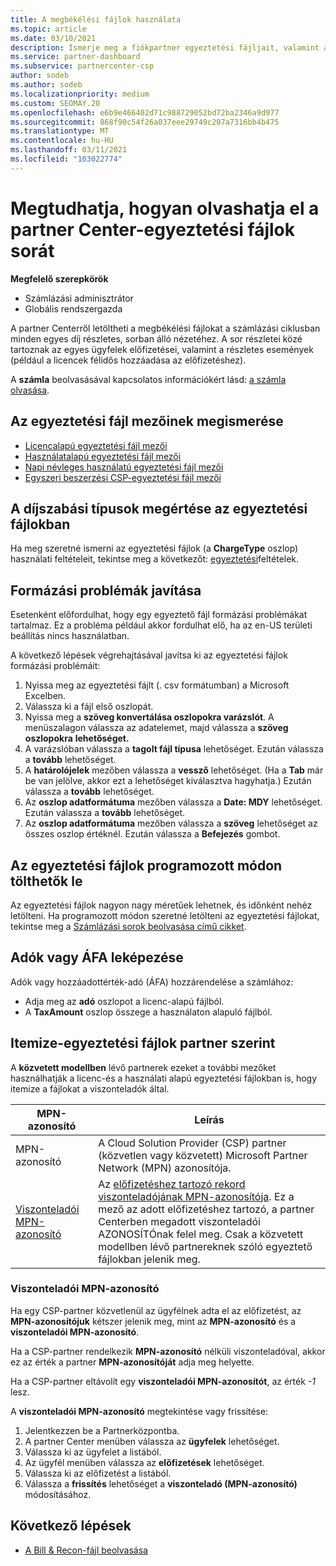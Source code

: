 ```yaml
---
title: A megbékélési fájlok használata
ms.topic: article
ms.date: 03/10/2021
description: Ismerje meg a fiókpartner egyeztetési fájljait, valamint azt, hogy miként értelmezhető az adott számlázási időszakra vonatkozó díjak részletes, sorokra vonatkozó nézetei.
ms.service: partner-dashboard
ms.subservice: partnercenter-csp
author: sodeb
ms.author: sodeb
ms.localizationpriority: medium
ms.custom: SEOMAY.20
ms.openlocfilehash: e6b9e466402d71c988729052bd72ba2346a9d977
ms.sourcegitcommit: 868f90c54f26a037eee29749c207a7316bb4b475
ms.translationtype: MT
ms.contentlocale: hu-HU
ms.lasthandoff: 03/11/2021
ms.locfileid: "103022774"
---
```

# <a name="learn-how-to-read-the-line-items-in-your-partner-center-reconciliation-files"></a>Megtudhatja, hogyan olvashatja el a partner Center-egyeztetési fájlok sorát

**Megfelelő szerepkörök**

- Számlázási adminisztrátor
- Globális rendszergazda

A partner Centerről letöltheti a megbékélési fájlokat a számlázási ciklusban minden egyes díj részletes, sorban álló nézetéhez. A sor részletei közé tartoznak az egyes ügyfelek előfizetései, valamint a részletes események (például a licencek félidős hozzáadása az előfizetéshez).

A **számla** beolvasásával kapcsolatos információkért lásd: [a számla olvasása](read-your-bill.md).

## <a name="understand-reconciliation-file-fields"></a>Az egyeztetési fájl mezőinek megismerése

- [Licencalapú egyeztetési fájl mezői](license-based-recon-files.md)
- [Használatalapú egyeztetési fájl mezői](usage-based-recon-files.md)
- [Napi névleges használatú egyeztetési fájl mezői](daily-rated-usage-recon-files.md)
- [Egyszeri beszerzési CSP-egyeztetési fájl mezői](modern-invoice-reconciliation-file.md)

## <a name="understand-charge-types-in-reconciliation-files"></a>A díjszabási típusok megértése az egyeztetési fájlokban

Ha meg szeretné ismerni az egyeztetési fájlok (a **ChargeType** oszlop) használati feltételeit, tekintse meg a következőt: [egyeztetési](recon-file-charge-types.md)feltételek.

## <a name="fix-formatting-issues"></a>Formázási problémák javítása

Esetenként előfordulhat, hogy egy egyeztető fájl formázási problémákat tartalmaz. Ez a probléma például akkor fordulhat elő, ha az en-US területi beállítás nincs használatban.

A következő lépések végrehajtásával javítsa ki az egyeztetési fájlok formázási problémáit:

1. Nyissa meg az egyeztetési fájlt (. csv formátumban) a Microsoft Excelben.
2. Válassza ki a fájl első oszlopát.
3. Nyissa meg a **szöveg konvertálása oszlopokra varázslót**. A menüszalagon válassza az adatelemet, majd válassza a **szöveg oszlopokra** **lehetőséget.**
4. A varázslóban válassza a **tagolt fájl típusa** lehetőséget. Ezután válassza a **tovább** lehetőséget.
5. A **határolójelek** mezőben válassza a **vessző** lehetőséget. (Ha a **Tab** már be van jelölve, akkor ezt a lehetőséget kiválasztva hagyhatja.) Ezután válassza a **tovább** lehetőséget.
6. Az **oszlop adatformátuma** mezőben válassza a **Date: MDY** lehetőséget. Ezután válassza a **tovább** lehetőséget.
7. Az **oszlop adatformátuma** mezőben válassza a **szöveg** lehetőséget az összes oszlop értéknél. Ezután válassza a **Befejezés** gombot.

## <a name="download-reconciliation-files-programmatically"></a>Az egyeztetési fájlok programozott módon tölthetők le

Az egyeztetési fájlok nagyon nagy méretűek lehetnek, és időnként nehéz letölteni. Ha programozott módon szeretné letölteni az egyeztetési fájlokat, tekintse meg a [Számlázási sorok beolvasása című cikket](/partner-center/develop/get-invoiceline-items).

## <a name="map-taxes-or-vat"></a>Adók vagy ÁFA leképezése

Adók vagy hozzáadottérték-adó (ÁFA) hozzárendelése a számlához:

- Adja meg az **adó** oszlopot a licenc-alapú fájlból.
- A **TaxAmount** oszlop összege a használaton alapuló fájlból.

## <a name="itemize-reconciliation-files-by-partner"></a>Itemize-egyeztetési fájlok partner szerint

A **közvetett modellben** lévő partnerek ezeket a további mezőket használhatják a licenc-és a használati alapú egyeztetési fájlokban is, hogy itemize a fájlokat a viszonteladók által.

| MPN-azonosító | Leírás |
| ------ | ----------- |
| MPN-azonosító | A Cloud Solution Provider (CSP) partner (közvetlen vagy közvetett) Microsoft Partner Network (MPN) azonosítója. |
| [Viszonteladói MPN-azonosító](#reseller-mpn-id) | Az [előfizetéshez tartozó rekord viszonteladójának MPN-azonosítója](#reseller-mpn-id). Ez a mező az adott előfizetéshez tartozó, a partner Centerben megadott viszonteladói AZONOSÍTÓnak felel meg. Csak a közvetett modellben lévő partnereknek szóló egyeztető fájlokban jelenik meg. |

### <a name="reseller-mpn-id"></a>Viszonteladói MPN-azonosító

Ha egy CSP-partner közvetlenül az ügyfélnek adta el az előfizetést, az **MPN-azonosítójuk** kétszer jelenik meg, mint az **MPN-azonosító** és a **viszonteladói MPN-azonosító**.

Ha a CSP-partner rendelkezik **MPN-azonosító** nélküli viszonteladóval, akkor ez az érték a partner **MPN-azonosítóját** adja meg helyette.

Ha a CSP-partner eltávolít egy **viszonteladói MPN-azonosítót**, az érték *-1* lesz.

A **viszonteladói MPN-azonosító** megtekintése vagy frissítése:

1. Jelentkezzen be a Partnerközpontba.
2. A partner Center menüben válassza az **ügyfelek** lehetőséget.
3. Válassza ki az ügyfelet a listából.
4. Az ügyfél menüben válassza az **előfizetések** lehetőséget.
5. Válassza ki az előfizetést a listából.
6. Válassza a **frissítés** lehetőséget a **viszonteladó (MPN-azonosító)** módosításához.

## <a name="next-steps"></a>Következő lépések

- [A Bill & Recon-fájl beolvasása](read-your-bill.md) 